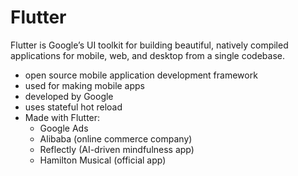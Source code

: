 # Flutter
Flutter is Google’s UI toolkit for building beautiful, natively compiled applications for mobile, web, and desktop from a single codebase.
  - open source mobile application development framework
  - used for making mobile apps
  - developed by Google
  - uses stateful hot reload
  - Made with Flutter:
    - Google Ads
    - Alibaba (online commerce company)
    - Reflectly (AI-driven mindfulness app)
    - Hamilton Musical (official app)